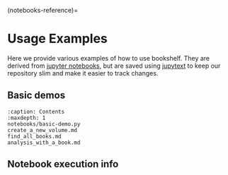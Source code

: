 (notebooks-reference)=
# Usage Examples

Here we provide various examples of how to use bookshelf.
They  are derived from
[jupyter notebooks](https://docs.jupyter.org/en/latest/start/index.html),
but are saved using [jupytext](https://jupytext.readthedocs.io/en/latest/)
to keep our repository slim and make it easier to track changes.

## Basic demos

```{toctree}
:caption: Contents
:maxdepth: 1
notebooks/basic-demo.py
create_a_new_volume.md
find_all_books.md
analysis_with_a_book.md
```

## Notebook execution info

```{nb-exec-table}
```
